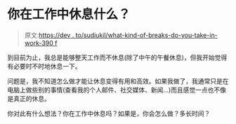 # 你在工作中休息什么？

> 原文:[https://dev . to/sudiukil/what-kind-of-breaks-do-you-take-in-work-390 f](https://dev.to/sudiukil/what-kind-of-breaks-do-you-take-at-work--390f)

到目前为止，我总是能够整天工作而不休息(除了中午的午餐休息)，但我开始觉得有必要时不时地休息一下。

问题是，我不知道怎么做才能让休息变得有用和高效。如果我做了，我通常只是在电脑上做些别的事情(查看我的个人邮件、社交媒体、新闻...)而且感觉一点也不像是真正的休息。

你对此有什么想法？你在工作中休息吗？如果是，你会怎么做？多长时间？